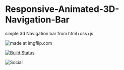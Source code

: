 # Responsive-Animated-3D-Navigation-Bar

simple 3d Navigation bar from html+css+js


<img src="https://i.imgflip.com/3ako84.gif" title="made at imgflip.com"/></a>

[![Build Status](https://img.shields.io/badge/Source%20Editor-Visual%20Code-blue.svg)](https://code.visualstudio.com/)

![Social](https://img.shields.io/twitter/follow/dear__spider?style=social)